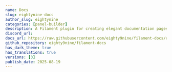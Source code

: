```yaml
---
name: Docs
slug: eightynine-docs
author_slug: eightynine
categories: [panel-builder]
description: A Filament plugin for creating elegant documentation pages within your admin panel.
discord_url:
docs_url: https://raw.githubusercontent.com/eighty9nine/filament-docs/refs/heads/3.x/README.md
github_repository: eighty9nine/filament-docs
has_dark_theme: true
has_translations: true
versions: [3]
publish_date: 2025-08-19
---
```

